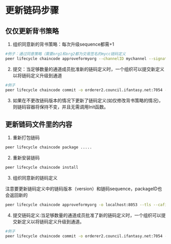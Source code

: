 # 更新链码步骤

## 仅仅更新背书策略

1. 组织同意新的背书策略：每次升级sequence都需+1
```bash
#例子：通过同意策略（需要org1和org2都为交易签名的mycc链码定义
peer lifecycle chaincode approveformyorg --channelID mychannel --signature-policy "AND('Org1.member', 'Org2.member')" --name mycc --version 1.0 --sequence 2.0 --package-id mycc_1:3a8c52d70c36313cfebbaf09d8616e7a6318ababa01c7cbe40603c373bcfe173 --sequence 1 --tls --cafile /opt/gopath/src/github.com/hyperledger/fabric/peer/crypto/ordererOrganizations/example.com/orderers/orderer.example.com/msp/tlscacerts/tlsca.example.com-cert.pem --waitForEvent
```

2. 提交：当足够数量的通道成员批准新的链码定义时，一个组织可以提交新定义以将链码定义升级到通道
```bash
#例子
peer lifecycle chaincode commit -o orderer2.council.ifantasy.net:7054 --tls --cafile $ORDERER_CA --channelID testchannel --name basic --version 1.0 --sequence 1 --peerAddresses peer1.soft.ifantasy.net:7251 --tlsRootCertFiles $CORE_PEER_TLS_ROOTCERT_FILE --peerAddresses peer1.web.ifantasy.net:7351 --tlsRootCertFiles $CORE_PEER_TLS_ROOTCERT_FILE
```
3. 如果在不更改链码版本的情况下更新了链码定义(如仅修改背书策略的情况)，则链码容器将保持不变，并且无需调用Init函数。

## 更新链码文件里的内容

1. 重新打包链码

```bash
peer lifecycle chaincode package .....
```

2. 重新安装链码

```bash
peer lifecycle chaincode install
```

3. 组织同意新的链码定义

注意要更新链码定义中的链码版本（version）和链码sequence，packageID也会返回新的
```bash
peer lifecycle chaincode approveformyorg -o localhost:8053 --tls --cafile $ORDERER_CA  --channelID channel3 --name basic --version 2.0 --sequence  2 --waitForEvent --package-id $PACKAGE_ID
```

4. 提交链码定义:当足够数量的通道成员批准了新的链码定义时，一个组织可以提交新定义以将链码定义升级到通道。

```bash
#例子
peer lifecycle chaincode commit -o orderer2.council.ifantasy.net:7054 --tls --cafile $ORDERER_CA --channelID testchannel --name basic --version 2.0 --sequence 2 --peerAddresses peer1.soft.ifantasy.net:7251 --tlsRootCertFiles $CORE_PEER_TLS_ROOTCERT_FILE --peerAddresses peer1.web.ifantasy.net:7351 --tlsRootCertFiles $CORE_PEER_TLS_ROOTCERT_FILE
```
